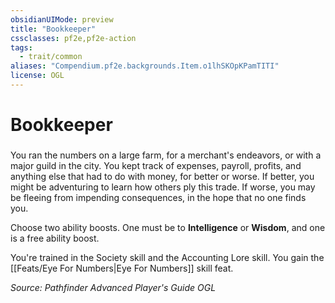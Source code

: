 ```yaml
---
obsidianUIMode: preview
title: "Bookkeeper"
cssclasses: pf2e,pf2e-action
tags:
  - trait/common
aliases: "Compendium.pf2e.backgrounds.Item.o1lhSKOpKPamTITI"
license: OGL
---
```

# Bookkeeper

### 






You ran the numbers on a large farm, for a merchant's endeavors, or with a major guild in the city. You kept track of expenses, payroll, profits, and anything else that had to do with money, for better or worse. If better, you might be adventuring to learn how others ply this trade. If worse, you may be fleeing from impending consequences, in the hope that no one finds you.

Choose two ability boosts. One must be to **Intelligence** or **Wisdom**, and one is a free ability boost.

You're trained in the Society skill and the Accounting Lore skill. You gain the [[Feats/Eye For Numbers|Eye For Numbers]] skill feat.

*Source: Pathfinder Advanced Player's Guide*
*OGL*